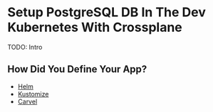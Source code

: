 # Setup PostgreSQL DB In The Dev Kubernetes With Crossplane

TODO: Intro

## How Did You Define Your App?

* [Helm](crossplane-local-helm.md)
* [Kustomize](crossplane-local-kustomize.md)
* [Carvel](crossplane-local-carvel.md)